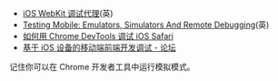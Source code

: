 - [iOS WebKit 调试代理](https://github.com/google/ios-webkit-debug-proxy)(英)
- [Testing Mobile: Emulators, Simulators And Remote Debugging](https://www.smashingmagazine.com/2014/09/testing-mobile-emulators-simulators-remote-debugging/)(英)
- [如何用 Chrome DevTools 调试 iOS Safari](https://sebastianblade.com/debug-ios-safari-with-chrome-devtools/)
- [基于 iOS 设备的移动端前端开发调试 - 论坛](https://discussions.youdaxue.com/t/ios/37374)

记住你可以在 Chrome 开发者工具中运行模拟模式。